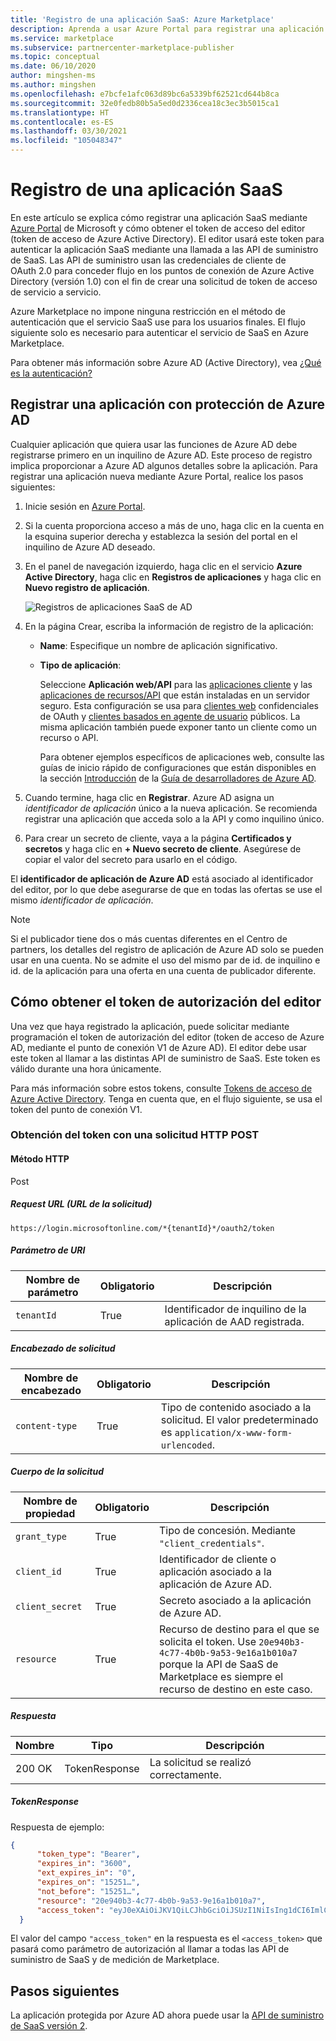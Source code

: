 ```yaml
---
title: 'Registro de una aplicación SaaS: Azure Marketplace'
description: Aprenda a usar Azure Portal para registrar una aplicación SaaS y recibir un token de seguridad de Azure Active Directory.
ms.service: marketplace
ms.subservice: partnercenter-marketplace-publisher
ms.topic: conceptual
ms.date: 06/10/2020
author: mingshen-ms
ms.author: mingshen
ms.openlocfilehash: e7bcfe1afc063d89bc6a5339bf62521cd644b8ca
ms.sourcegitcommit: 32e0fedb80b5a5ed0d2336cea18c3ec3b5015ca1
ms.translationtype: HT
ms.contentlocale: es-ES
ms.lasthandoff: 03/30/2021
ms.locfileid: "105048347"
---
```

# <a name="register-a-saas-application"></a>Registro de una aplicación SaaS

En este artículo se explica cómo registrar una aplicación SaaS mediante [Azure Portal](https://portal.azure.com/) de Microsoft y cómo obtener el token de acceso del editor (token de acceso de Azure Active Directory). El editor usará este token para autenticar la aplicación SaaS mediante una llamada a las API de suministro de SaaS.  Las API de suministro usan las credenciales de cliente de OAuth 2.0 para conceder flujo en los puntos de conexión de Azure Active Directory (versión 1.0) con el fin de crear una solicitud de token de acceso de servicio a servicio.

Azure Marketplace no impone ninguna restricción en el método de autenticación que el servicio SaaS use para los usuarios finales. El flujo siguiente solo es necesario para autenticar el servicio de SaaS en Azure Marketplace.

Para obtener más información sobre Azure AD (Active Directory), vea [¿Qué es la autenticación?](../../active-directory/develop/authentication-vs-authorization.md)

## <a name="register-an-azure-ad-secured-app"></a>Registrar una aplicación con protección de Azure AD

Cualquier aplicación que quiera usar las funciones de Azure AD debe registrarse primero en un inquilino de Azure AD. Este proceso de registro implica proporcionar a Azure AD algunos detalles sobre la aplicación. Para registrar una aplicación nueva mediante Azure Portal, realice los pasos siguientes:

1. Inicie sesión en [Azure Portal](https://portal.azure.com/).
2. Si la cuenta proporciona acceso a más de uno, haga clic en la cuenta en la esquina superior derecha y establezca la sesión del portal en el inquilino de Azure AD deseado.
3. En el panel de navegación izquierdo, haga clic en el servicio **Azure Active Directory**, haga clic en **Registros de aplicaciones** y haga clic en **Nuevo registro de aplicación**.

    ![Registros de aplicaciones SaaS de AD](./media/saas-offer-app-registration-v1.png)

4. En la página Crear, escriba la información de registro de la aplicación:
    -   **Name**: Especifique un nombre de aplicación significativo.
    -   **Tipo de aplicación**:  
        
        Seleccione **Aplicación web/API** para las [aplicaciones cliente](../../active-directory/develop/developer-glossary.md#client-application) y las [aplicaciones de recursos/API](../../active-directory/develop/developer-glossary.md#resource-server) que están instaladas en un servidor seguro. Esta configuración se usa para [clientes web](../../active-directory/develop/developer-glossary.md#web-client) confidenciales de OAuth y [clientes basados en agente de usuario](../../active-directory/develop/developer-glossary.md#user-agent-based-client) públicos.
        La misma aplicación también puede exponer tanto un cliente como un recurso o API.

        Para obtener ejemplos específicos de aplicaciones web, consulte las guías de inicio rápido de configuraciones que están disponibles en la sección [Introducción](../../active-directory/develop/quickstart-create-new-tenant.md) de la [Guía de desarrolladores de Azure AD](../../active-directory/develop/index.yml).

5. Cuando termine, haga clic en **Registrar**.  Azure AD asigna un *identificador de aplicación* único a la nueva aplicación. Se recomienda registrar una aplicación que acceda solo a la API y como inquilino único.

6. Para crear un secreto de cliente, vaya a la página **Certificados y secretos** y haga clic en **+ Nuevo secreto de cliente**.  Asegúrese de copiar el valor del secreto para usarlo en el código.

El **identificador de aplicación de Azure AD** está asociado al identificador del editor, por lo que debe asegurarse de que en todas las ofertas se use el mismo *identificador de aplicación*.

>[!Note]
>Si el publicador tiene dos o más cuentas diferentes en el Centro de partners, los detalles del registro de aplicación de Azure AD solo se pueden usar en una cuenta. No se admite el uso del mismo par de id. de inquilino e id. de la aplicación para una oferta en una cuenta de publicador diferente.

## <a name="how-to-get-the-publishers-authorization-token"></a>Cómo obtener el token de autorización del editor

Una vez que haya registrado la aplicación, puede solicitar mediante programación el token de autorización del editor (token de acceso de Azure AD, mediante el punto de conexión V1 de Azure AD). El editor debe usar este token al llamar a las distintas API de suministro de SaaS. Este token es válido durante una hora únicamente. 

Para más información sobre estos tokens, consulte [Tokens de acceso de Azure Active Directory](../../active-directory/develop/access-tokens.md).  Tenga en cuenta que, en el flujo siguiente, se usa el token del punto de conexión V1.

### <a name="get-the-token-with-an-http-post"></a>Obtención del token con una solicitud HTTP POST

#### <a name="http-method"></a>Método HTTP

Post<br>

##### <a name="request-url"></a>*Request URL* (URL de la solicitud) 

`https://login.microsoftonline.com/*{tenantId}*/oauth2/token`

##### <a name="uri-parameter"></a>*Parámetro de URI*

|  Nombre de parámetro    |  Obligatorio         |  Descripción |
|  ---------------   |  ---------------  | ------------ |
|  `tenantId`        |  True      |  Identificador de inquilino de la aplicación de AAD registrada. |

##### <a name="request-header"></a>*Encabezado de solicitud*

|  Nombre de encabezado       |  Obligatorio         |  Descripción |
|  ---------------   |  ---------------  | ------------ |
|  `content-type`    |  True      |  Tipo de contenido asociado a la solicitud. El valor predeterminado es `application/x-www-form-urlencoded`. |

##### <a name="request-body"></a>*Cuerpo de la solicitud*

|  Nombre de propiedad     |  Obligatorio         |  Descripción |
|  ---------------   |  ---------------  | ------------ |
|  `grant_type`      |  True      |  Tipo de concesión. Mediante `"client_credentials"`. |
|  `client_id`       |  True      |  Identificador de cliente o aplicación asociado a la aplicación de Azure AD. |
|  `client_secret`   |  True      |  Secreto asociado a la aplicación de Azure AD. |
|  `resource`        |  True      |  Recurso de destino para el que se solicita el token. Use `20e940b3-4c77-4b0b-9a53-9e16a1b010a7` porque la API de SaaS de Marketplace es siempre el recurso de destino en este caso. |

##### <a name="response"></a>*Respuesta*

|  Nombre     |  Tipo         |  Descripción |
|  ------   |  ---------------  | ------------ |
|  200 OK   |  TokenResponse    |  La solicitud se realizó correctamente. |

##### <a name="tokenresponse"></a>*TokenResponse*

Respuesta de ejemplo:

```json
{
      "token_type": "Bearer",
      "expires_in": "3600",
      "ext_expires_in": "0",
      "expires_on": "15251…",
      "not_before": "15251…",
      "resource": "20e940b3-4c77-4b0b-9a53-9e16a1b010a7",
      "access_token": "eyJ0eXAiOiJKV1QiLCJhbGciOiJSUzI1NiIsIng1dCI6ImlCakwxUmNxemhpeTRmcHhJeGRacW9oTTJZayIsImtpZCI6ImlCakwxUmNxemhpeTRmcHhJeGRacW9oTTJZayJ9…"
  }
```

El valor del campo `"access_token"` en la respuesta es el `<access_token>` que pasará como parámetro de autorización al llamar a todas las API de suministro de SaaS y de medición de Marketplace.

## <a name="next-steps"></a>Pasos siguientes

La aplicación protegida por Azure AD ahora puede usar la [API de suministro de SaaS versión 2](./pc-saas-fulfillment-api-v2.md).